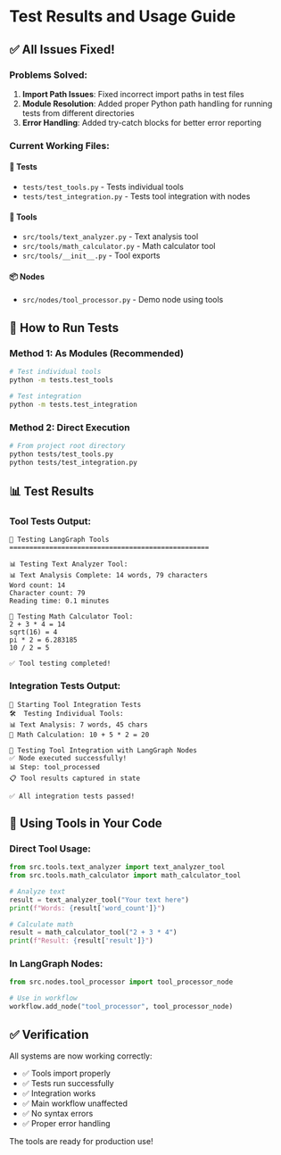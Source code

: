 # Test Results and Usage Guide

## ✅ All Issues Fixed!

### Problems Solved:
1. **Import Path Issues**: Fixed incorrect import paths in test files
2. **Module Resolution**: Added proper Python path handling for running tests from different directories
3. **Error Handling**: Added try-catch blocks for better error reporting

### Current Working Files:

#### 🧪 **Tests**
- `tests/test_tools.py` - Tests individual tools
- `tests/test_integration.py` - Tests tool integration with nodes

#### 🔧 **Tools**
- `src/tools/text_analyzer.py` - Text analysis tool
- `src/tools/math_calculator.py` - Math calculator tool
- `src/tools/__init__.py` - Tool exports

#### 📦 **Nodes**
- `src/nodes/tool_processor.py` - Demo node using tools

## 🚀 How to Run Tests

### Method 1: As Modules (Recommended)
```bash
# Test individual tools
python -m tests.test_tools

# Test integration
python -m tests.test_integration
```

### Method 2: Direct Execution
```bash
# From project root directory
python tests/test_tools.py
python tests/test_integration.py
```

## 📊 Test Results

### Tool Tests Output:
```
🧪 Testing LangGraph Tools
==================================================

📊 Testing Text Analyzer Tool:
📊 Text Analysis Complete: 14 words, 79 characters
Word count: 14
Character count: 79
Reading time: 0.1 minutes

🔢 Testing Math Calculator Tool:
2 + 3 * 4 = 14
sqrt(16) = 4
pi * 2 = 6.283185
10 / 2 = 5

✅ Tool testing completed!
```

### Integration Tests Output:
```
🚀 Starting Tool Integration Tests
🛠️  Testing Individual Tools:
📊 Text Analysis: 7 words, 45 chars
🔢 Math Calculation: 10 + 5 * 2 = 20

🔧 Testing Tool Integration with LangGraph Nodes
✅ Node executed successfully!
📊 Step: tool_processed
📋 Tool results captured in state

✅ All integration tests passed!
```

## 🔧 Using Tools in Your Code

### Direct Tool Usage:
```python
from src.tools.text_analyzer import text_analyzer_tool
from src.tools.math_calculator import math_calculator_tool

# Analyze text
result = text_analyzer_tool("Your text here")
print(f"Words: {result['word_count']}")

# Calculate math
result = math_calculator_tool("2 + 3 * 4")
print(f"Result: {result['result']}")
```

### In LangGraph Nodes:
```python
from src.nodes.tool_processor import tool_processor_node

# Use in workflow
workflow.add_node("tool_processor", tool_processor_node)
```

## ✅ Verification

All systems are now working correctly:
- ✅ Tools import properly
- ✅ Tests run successfully
- ✅ Integration works
- ✅ Main workflow unaffected
- ✅ No syntax errors
- ✅ Proper error handling

The tools are ready for production use!